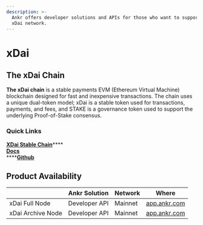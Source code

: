 ```yaml
---
description: >-
  Ankr offers developer solutions and APIs for those who want to support the
  xDai network.
---
```


# xDai

## **The xDai Chain**

**The xDai chain** is a stable payments EVM (Ethereum Virtual Machine) blockchain designed for fast and inexpensive transactions. The chain uses a unique dual-token model; xDai is a stable token used for transactions, payments, and fees, and STAKE is a governance token used to support the underlying Proof-of-Stake consensus.

### Quick Links

[**XDai Stable Chain**](https://www.xdaichain.com)****\
****[**Docs**](https://www.xdaichain.com/for-developers/developer-resources)****\
****[**Github**](https://github.com/xdaichain)

## **Product Availability**

|                   | Ankr Solution  | Network | Where                                |
| ----------------- | -------------- | ------- | ------------------------------------ |
| xDai Full Node    | Developer API  | Mainnet | [app.ankr.com](https://app.ankr.com) |
| xDai Archive Node | Developer API  | Mainnet | [app.ankr.com](https://app.ankr.com) |

